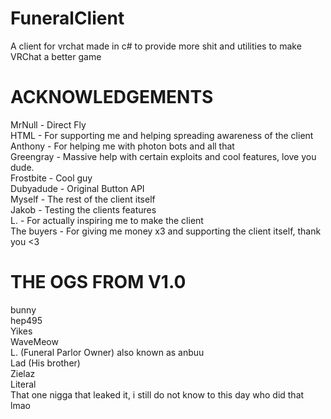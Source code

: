 # FuneralClient
 A client for vrchat made in c# to provide more shit and utilities to make VRChat a better game <br />

# ACKNOWLEDGEMENTS
 MrNull - Direct Fly <br />
 HTML - For supporting me and helping spreading awareness of the client <br />
 Anthony - For helping me with photon bots and all that <br />
 Greengray - Massive help with certain exploits and cool features, love you dude. <br />
 Frostbite - Cool guy <br />
 Dubyadude - Original Button API <br />
 Myself - The rest of the client itself <br />
 Jakob - Testing the clients features <br />
 L. - For actually inspiring me to make the client <br />
 The buyers - For giving me money x3 and supporting the client itself, thank you <3 <br />
# THE OGS FROM V1.0
  bunny <br />
  hep495 <br />
  Yikes <br />
  WaveMeow <br />
  L. (Funeral Parlor Owner) also known as anbuu <br />
  Lad (His brother) <br />
  Zielaz <br />
  Literal <br />
  That one nigga that leaked it, i still do not know to this day who did that lmao <br />
